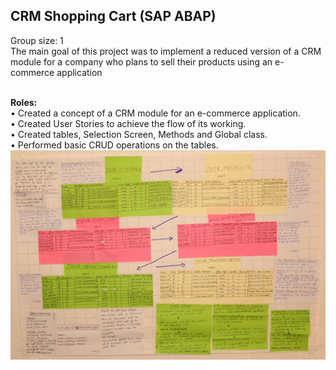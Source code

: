 <h2>CRM Shopping Cart (SAP ABAP)</h2>
<p>Group size: 1 <br>
The main goal of this project was to implement a reduced version of a CRM module for a company who plans to sell their products using an e-commerce application</p> <br>
<b>Roles:</b><br>
•	Created a concept of a CRM module for an e-commerce application.<br>
•	Created User Stories to achieve the flow of its working.<br>
•	Created tables, Selection Screen, Methods and Global class.<br>
•	Performed basic CRUD operations on the tables.<br>
<img src="https://github.com/Kavana-CR/Shopping-Cart/blob/master/UserStoryChart.JPG">


